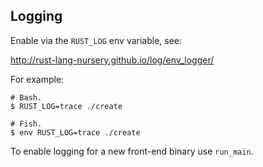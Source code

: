 ## Logging

Enable via the `RUST_LOG` env variable, see:

http://rust-lang-nursery.github.io/log/env_logger/

For example:

```
# Bash.
$ RUST_LOG=trace ./create

# Fish.
$ env RUST_LOG=trace ./create
```

To enable logging for a new front-end binary use `run_main`.
